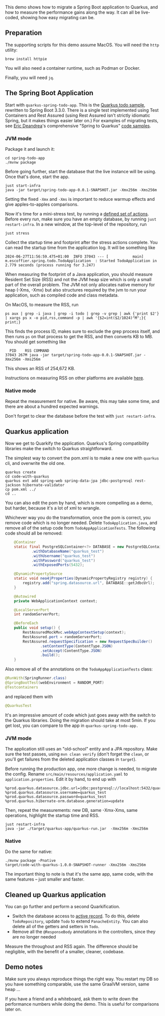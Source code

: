 This demo shows how to migrate a Spring Boot application to Quarkus, and how to measure the performance gains along the way. It can all be live-coded, showing how easy migrating can be.

## Preparation

The supporting scripts for this demo assume MacOS. You will need the `http` utility:

```shell
brew install httpie
```

You will also need a container runtime, such as Podman or Docker.

Finally, you will need `jq`. 

## The Spring Boot Application 


Start with `quarkus-spring-todo-app`. This is the [Quarkus todo sample](https://github.com/cescoffier/quarkus-todo-app), rewritten to Spring Boot 3.3.0. There is a single test implemented using Test Containers and Rest Assured (using Rest Assured isn't strictly idiomatic Spring, but it makes things easier later on.) For examples of migrating tests, see [Eric Deandrea](https://github.com/edeandrea)'s comprehensive "Spring to Quarkus" [code samples](https://github.com/quarkus-for-spring-developers/examples). 

### JVM mode

Package it and launch it:

```
cd spring-todo-app
./mvnw package
```

Before going further, start the database that the live instance will be using. Once that's done, start the app.

```
just start-infra
java -jar target/spring-todo-app-0.0.1-SNAPSHOT.jar -Xmx256m -Xms256m
```
Setting the fixed `-Xmx` and `-Xms` is important to reduce warmup effects and give apples-to-apples comparisons.

Now it's time for a mini-stress test, by running a [defined set of actions](https://github.com/cescoffier/spring-to-quarkus-demo/blob/main/justfile#L15). Before every run, make sure you have an empty database, by running `just restart-infra`. In a new window, at the top-level of the repository, run

```
just stress
```

Collect the startup time and footprint after the stress actions complete. 
You can read the startup time from the application log. It will be something like 

```
2024-06-27T11:56:59.475+01:00  INFO 37043 --- [           main] m.escoffier.spring.todo.TodoApplication  : Started TodoApplication in 2.779 seconds (process running for 3.247)
```

When measuring the footprint of a Java application, you should measure Resident Set Size (RSS) and not the JVM heap size which is only a small part of the overall problem. The JVM not only allocates native memory for heap (-Xms, -Xmx) but also structures required by the jvm to run your application, such as compiled code and class metadata.

On MacOS, to measure the RSS, run

```shell
ps aux | grep -i java | grep -i todo | grep -v grep | awk {'print $2'} | xargs ps x -o pid,rss,command -p | awk '{$2=int($2/1024)"M";}{ print;}
```
This finds the process ID, makes sure to exclude the grep process itself, and then runs `ps` on that process to get the RSS, and then converts KB to MB. 
You should get something like 

```shell
  PID    RSS COMMAND
37043 267M java -jar target/spring-todo-app-0.0.1-SNAPSHOT.jar -Xmx256m -Xms256m
```

This shows an RSS of 254,672 KB.

Instructions on measuring RSS on other platforms are available [here](https://quarkus.io/guides/performance-measure).


### Native mode

Repeat the measurement for native. Be aware, this may take some time, and there are about a hundred expected warnings. 

Don't forget to clear the database before the test with `just restart-infra`.


## Quarkus application

Now we get to Quarkify the application. Quarkus's Spring compatibility libraries make the switch to Quarkus straightforward. 

The simplest way to convert the pom.xml is to make a new one with `quarkus` cli, and overwrite the old one.

```shell
quarkus create
cd code-with-quarkus 
quarkus ext add spring-web spring-data-jpa jdbc-postgresql rest-jackson hibernate-validator
cp pom.xml ../
cd ..
```

You can also edit the pom by hand, which is more compelling as a demo, but harder, because it's a lot of xml to wrangle. 

Whichever way you do the transformation, once the pom is correct, you remove code which is no longer needed. Delete `TodoApplication.java`, and remove all of the setup code from `TodoAppApplicationTests`. The following code should all be removed:

```java
	@Container
	static final PostgreSQLContainer<?> DATABASE = new PostgreSQLContainer<>("postgres:15-bullseye")
			.withDatabaseName("quarkus_test")
			.withUsername("quarkus_test")
			.withPassword("quarkus_test")
			.withExposedPorts(5432);

	@DynamicPropertySource
	static void neo4jProperties(DynamicPropertyRegistry registry) {
		registry.add("spring.datasource.url", DATABASE::getJdbcUrl);
	}

	@Autowired
	private WebApplicationContext context;

	@LocalServerPort
	int randomServerPort;

	@BeforeEach
	public void setup() {
		RestAssuredMockMvc.webAppContextSetup(context);
		RestAssured.port = randomServerPort;
		RestAssured.requestSpecification = new RequestSpecBuilder()
				.setContentType(ContentType.JSON)
				.setAccept(ContentType.JSON)
				.build();
	}

```

Also remove all of the annotations on the `TodoAppApplicationTests` class:

```java
@RunWith(SpringRunner.class)
@SpringBootTest(webEnvironment = RANDOM_PORT)
@Testcontainers
```

and replaced them with

```java
@QuarkusTest
```

It's an impressive amount of code which just goes away with the switch to the Quarkus libraries. 
Doing the migration should take at most 5min. If you get lost, you can compare to the app in `quarkus-spring-todo-app.`

### JVM mode

The application still uses an "old-school" entity and a JPA repository. Make sure the test passes, using `mvn clean verify` (don't forget the `clean`, or you'll get failures from the deleted application classes in `target`). 

Before running the production app, one more change is needed, to migrate the config. 
Rename `src/main/resources/application.yaml` to `application.properties`.
Edit it by hand, to end up with 

```properties
%prod.quarkus.datasource.jdbc.url=jdbc:postgresql://localhost:5432/quarkus_test
%prod.quarkus.datasource.username=quarkus_test
%prod.quarkus.datasource.password=quarkus_test
%prod.quarkus.hibernate-orm.database.generation=update
```

Then, repeat the measurements: new DB, same -Xmx-Xms, same operations, highlight the startup time and RSS.

```
just restart-infra
java -jar ./target/quarkus-app/quarkus-run.jar  -Xmx256m -Xms256m
```

### Native 

Do the same for native:

```
./mvnw package -Pnative
target/code-with-quarkus-1.0.0-SNAPSHOT-runner -Xmx256m -Xms256m
```

The important thing to note is that it's the same app, same code, with the same features – just smaller and faster.

## Cleaned up Quarkus application

You can go further and perform a second Quarkification. 
- Switch the database access to [active record](https://www.martinfowler.com/eaaCatalog/activeRecord.html). To do this, delete `TodoRepository`, update `Todo` to extend `PanacheEntity`. You can also delete all of the getters and setters in `Todo`. 
- Remove all the `@ResponseBody` annotations in the controllers, since they are no longer needed

Measure the throughout and RSS again. The difference should be negligible, with the benefit of a smaller, cleaner, codebase.

## Demo notes

Make sure you always reproduce things the right way. You restart my DB so you have something comparable, use the same GraalVM version, same heap ...  

If you have a friend and a whiteboard, ask them to write down the performance numbers while doing the demo. This is useful for comparisons later on.
